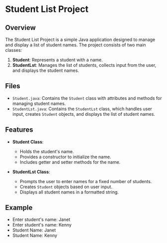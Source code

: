 # Student List Project

## Overview

The Student List Project is a simple Java application designed to manage and display a list of student names. The project consists of two main classes:

1. **Student**: Represents a student with a name.
2. **StudentLst**: Manages the list of students, collects input from the user, and displays the student names.

## Files

- `Student.java`: Contains the `Student` class with attributes and methods for managing student names.
- `StudentLst.java`: Contains the `StudentLst` class, which handles user input, creates `Student` objects, and displays the list of student names.

## Features

- **Student Class**:
    - Holds the student's name.
    - Provides a constructor to initialize the name.
    - Includes getter and setter methods for the name.

- **StudentLst Class**:
    - Prompts the user to enter names for a fixed number of students.
    - Creates `Student` objects based on user input.
    - Displays all student names in a formatted string.

## Example

- Enter student's name: Janet
- Enter student's name: Kenny
- Student Name: Janet
- Student Name: Kenny
